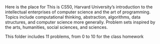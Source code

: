 Here is the place for This is CS50, Harvard University’s introduction to the intellectual enterprises of computer science and the art of programming.
Topics include computational thinking, abstraction, algorithms, data structures, and computer science more generally. 
Problem sets inspired by the arts, humanities, social sciences, and sciences.

This folder includes 11 problems, from 0 to 10 for the class homework
